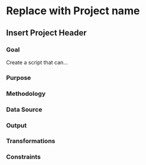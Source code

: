 # Replace with Project name

## Insert Project Header

### Goal 
Create a script that can...

### Purpose 

### Methodology 

### Data Source

### Output 

### Transformations

### Constraints
